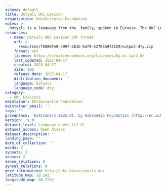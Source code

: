 ```yaml
---
schema: default
title: Dotyali UKC Lexicon
organization: DataScientia Foundation
notes: >-
  Dotyali is a language from the  family, spoken in Eurasia. The UKC Lexicon of Dotyali is represented as a lexico-semantic network. It consists of words, word senses, synsets, as well as sense-level and synset-level relationships.
resources:
  - name: Dotyali UKC Lexicon LMF format
    url: >-
      resources/f6886fe8-b99f-4b1b-baf9-62708a973329/output-dty.zip
    format: xml
    license: https://creativecommons.org/licenses/by-nc-sa/4.0/
    last_updated: 2023-04-17
    created: 2023-04-17
    size: 903
    release_date: 2023-04-17
    distribution_document: ''
    language: Dotyali
    language_code: dty
category:
  - UKC Lexicons
maintainer: DataScientia Foundation
maintainer_email: ''
tags: ''
provenance: 'Wiktionary 2022.01. by Wikimedia Foundation (http://en.wiktionary.org); Princeton WordNet 2.1 by Princeton University (https://wordnet.princeton.edu)'
version: '1.0'
dataset_level: Language Level (L1-2)
dataset_access: Open Access
dataset_description: ''
landing_page: ''
date_of_collection: ''
words: 2
synsets: 2
senses: 2
sense_relations: 0
synset_relations: 0
more_information: http://ukc.datascientia.eu/
latitude_map: 29.242
longitude_map: 80.7252
---
```

